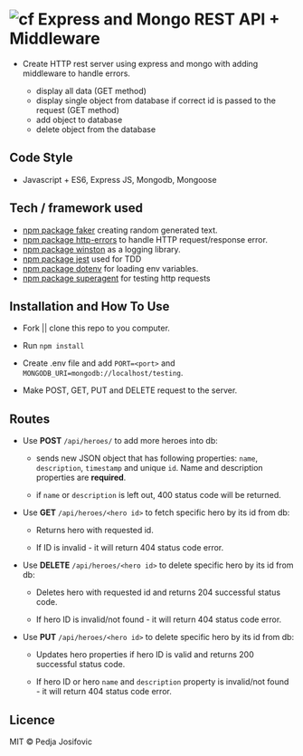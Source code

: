 ![cf](https://i.imgur.com/7v5ASc8.png) Express and Mongo REST API + Middleware
======

* Create HTTP rest server using express and mongo with adding middleware to handle errors.

  * display all data (GET method)
  * display single object from database if correct id is passed to the request  (GET method)
  * add object to database
  * delete object from the database

## Code Style
* Javascript + ES6, Express JS, Mongodb, Mongoose


## Tech / framework used
* [npm package faker](https://www.npmjs.com/package/faker) creating random generated text.
* [npm package http-errors](https://www.npmjs.com/package/uuid) to handle HTTP request/response error.
* [npm package winston](https://www.npmjs.com/package/winston) as a logging library.
* [npm package jest](http://facebook.github.io/jest/) used for TDD
* [npm package dotenv](https://www.npmjs.com/package/dotenv) for loading env variables.
* [npm package superagent](https://www.npmjs.com/package/superagent) for testing http requests


## Installation and How To Use

  * Fork || clone this repo to you computer.

  * Run `npm install`

  * Create .env file and add `PORT=<port>` and `MONGODB_URI=mongodb://localhost/testing`.

  * Make POST, GET, PUT and DELETE request to the server.



## Routes

  * Use **POST** `/api/heroes/` to add more heroes into db:

     * sends new JSON object that has following properties: `name`, `description`, `timestamp` and unique `id`. Name and description properties are **required**.

     * if `name` or `description` is left out, 400 status code will be returned.


 * Use **GET** `/api/heroes/<hero id>` to fetch specific hero by its id from db:

    * Returns hero with requested id.

    * If ID is invalid - it will return 404 status code error.

* Use **DELETE** `/api/heroes/<hero id>` to delete specific hero by its id from db:

   * Deletes hero with requested id and returns 204 successful status code.

   * If hero ID is invalid/not found - it will return 404 status code error.

* Use **PUT** `/api/heroes/<hero id>` to delete specific hero by its id from db:

  * Updates hero properties if hero ID is valid and returns 200 successful status code.

  * If hero ID or hero `name` and `description` property is invalid/not found - it will return 404 status code error.


## Licence
MIT © Pedja Josifovic
